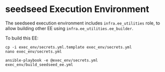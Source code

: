 # seedseed Execution Environment

The seedseed execution environment includes `infra.ee_utilities` role,
to allow building other EE using `infra.ee_utilities.ee_builder`.

To build this EE:

```
cp -i exec_env/secrets.yml.template exec_env/secrets.yml
nano exec_env/secrets.yml

ansible-playbook -e @exec_env/secrets.yml exec_env/build_seedseed_ee.yml
```
